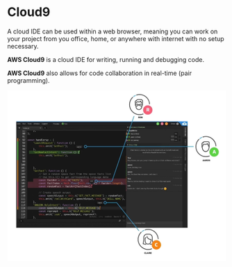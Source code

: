# Cloud9

A cloud IDE can be used within a web browser, meaning you can work on your project from you office, home, or anywhere with internet with no setup necessary.

**AWS Cloud9** is a cloud IDE for writing, running and debugging code.

**AWS Cloud9** also allows for code collaboration in real-time (pair programming).

![Cloud9](../../images/deploy/cloud9.png)